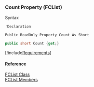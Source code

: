 ﻿### Count Property (FCList)

Syntax

```vbnet
'Declaration

Public ReadOnly Property Count As Short
```

```csharp
public short Count {get;}
```

[!include[Requirements](../partials/requirements.md)]

#### Reference

[FCList Class](FChoice.Foundation.Clarify.Compatibility~FChoice.Foundation.Clarify.Compatibility.FCList.md)  
[FCList Members](FChoice.Foundation.Clarify.Compatibility~FChoice.Foundation.Clarify.Compatibility.FCList_members.md)